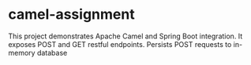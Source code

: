 # camel-assignment

This project demonstrates Apache Camel and Spring Boot integration.
It exposes POST and GET restful endpoints.
Persists POST requests to in-memory database
